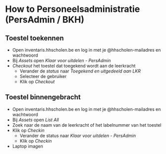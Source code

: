 # How to Personeelsadministratie (PersAdmin / BKH)

## Toestel toekennen

- Open inventaris.hhscholen.be en log in met je @hhscholen-mailadres en wachtwoord
- Bij _Assets_ open _Klaar voor uitdelen - PersAdmin_
- _Checkout_ het toestel dat toegekend wordt aan de leerkracht
    - Verander de _status_ naar _Toegekend en uitgedeeld aan LKR_
    - Selecteer de gebruiker
    - Klik op _Checkout_


## Toestel binnengebracht
- Open inventaris.hhscholen.be en log in met je @hhscholen-mailadres en wachtwoord
- Bij _Assets_ open _List All_
- Zoek naar de naam van de leerkracht of het labelnummer van het toestel
- Klik op _Checkin_
    - Verander de status naar _Klaar voor uitdelen - PersAdmin_
    - Klik op _Checkin_
- Laptop imagen
